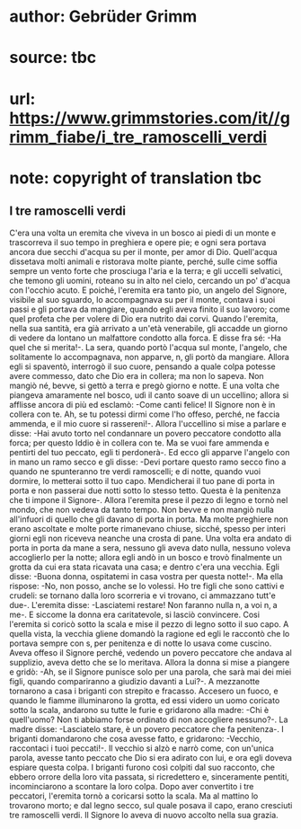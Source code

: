 # author: Gebrüder Grimm
# source: tbc
# url: https://www.grimmstories.com/it//grimm_fiabe/i_tre_ramoscelli_verdi
# note: copyright of translation tbc

## I tre ramoscelli verdi 

C'era una volta un eremita che viveva in un bosco ai piedi di un monte
e trascorreva il suo tempo in preghiera e opere pie; e ogni sera portava
ancora due secchi d'acqua su per il monte, per amor di Dio.
Quell'acqua dissetava molti animali e ristorava molte piante, perché‚
sulle cime soffia sempre un vento forte che prosciuga l'aria e la
terra; e gli uccelli selvatici, che temono gli uomini, roteano su in
alto nel cielo, cercando un po' d'acqua con l'occhio acuto. E poiché‚
l'eremita era tanto pio, un angelo del Signore, visibile al suo
sguardo, lo accompagnava su per il monte, contava i suoi passi e gli
portava da mangiare, quando egli aveva finito il suo lavoro; come quel
profeta che per volere di Dio era nutrito dai corvi. Quando l'eremita,
nella sua santità, era già arrivato a un'età venerabile, gli accadde un
giorno di vedere da lontano un malfattore condotto alla forca. E disse
fra sé: -Ha quel che si merita!-. La sera, quando portò l'acqua sul
monte, l'angelo, che solitamente lo accompagnava, non apparve, n‚ gli
portò da mangiare. Allora egli si spaventò, interrogò il suo cuore,
pensando a quale colpa potesse avere commesso, dato che Dio era in
collera; ma non lo sapeva. Non mangiò né‚ bevve, si gettò a terra e
pregò giorno e notte. E una volta che piangeva amaramente nel bosco, udì
il canto soave di un uccellino; allora si afflisse ancora di più ed
esclamò: -Come canti felice! Il Signore non è in collera con te. Ah, se
tu potessi dirmi come l'ho offeso, perché‚ ne faccia ammenda, e il mio
cuore si rassereni!-. Allora l'uccellino si mise a parlare e disse:
-Hai avuto torto nel condannare un povero peccatore condotto alla forca;
per questo Iddio è in collera con te. Ma se vuoi fare ammenda e pentirti
del tuo peccato, egli ti perdonerà-. Ed ecco gli apparve l'angelo con
in mano un ramo secco e gli disse: -Devi portare questo ramo secco fino
a quando ne spunteranno tre verdi ramoscelli; e di notte, quando vuoi
dormire, lo metterai sotto il tuo capo. Mendicherai il tuo pane di porta
in porta e non passerai due notti sotto lo stesso tetto. Questa è la
penitenza che ti impone il Signore-. Allora l'eremita prese il pezzo di
legno e tornò nel mondo, che non vedeva da tanto tempo. Non bevve e non
mangiò nulla all'infuori di quello che gli davano di porta in porta. Ma
molte preghiere non erano ascoltate e molte porte rimanevano chiuse,
sicché‚ spesso per interi giorni egli non riceveva neanche una crosta di
pane. Una volta era andato di porta in porta da mane a sera, nessuno gli
aveva dato nulla, nessuno voleva accoglierlo per la notte; allora egli
andò in un bosco e trovò finalmente un grotta da cui era stata ricavata
una casa; e dentro c'era una vecchia. Egli disse: -Buona donna,
ospitatemi in casa vostra per questa notte!-. Ma ella rispose: -No, non
posso, anche se lo volessi. Ho tre figli che sono cattivi e crudeli: se
tornano dalla loro scorreria e vi trovano, ci ammazzano tutt'e due-.
L'eremita disse: -Lasciatemi restare! Non faranno nulla n‚ a voi n‚ a
me-. E siccome la donna era caritatevole, si lasciò convincere. Cosi
l'eremita si coricò sotto la scala e mise il pezzo di legno sotto il
suo capo. A quella vista, la vecchia gliene domandò la ragione ed egli
le raccontò che lo portava sempre con s‚ per penitenza e di notte lo
usava come cuscino. Aveva offeso il Signore perché‚ vedendo un povero
peccatore che andava al supplizio, aveva detto che se lo meritava.
Allora la donna si mise a piangere e gridò: -Ah, se il Signore punisce
solo per una parola, che sarà mai dei miei figli, quando compariranno a
giudizio davanti a Lui?-. A mezzanotte tornarono a casa i briganti con
strepito e fracasso. Accesero un fuoco, e quando le fiamme illuminarono
la grotta, ed essi videro un uomo coricato sotto la scala, andarono su
tutte le furie e gridarono alla madre: -Chi è quell'uomo? Non ti
abbiamo forse ordinato di non accogliere nessuno?-. La madre disse:
-Lasciatelo stare, è un povero peccatore che fa penitenza-. I briganti
domandarono che cosa avesse fatto, e gridarono: -Vecchio, raccontaci i
tuoi peccati!-. Il vecchio si alzò e narrò come, con un'unica parola,
avesse tanto peccato che Dio si era adirato con lui, e ora egli doveva
espiare questa colpa. I briganti furono così colpiti dal suo racconto,
che ebbero orrore della loro vita passata, si ricredettero e,
sinceramente pentiti, incominciarono a scontare la loro colpa. Dopo aver
convertito i tre peccatori, l'eremita tornò a coricarsi sotto la scala.
Ma al mattino lo trovarono morto; e dal legno secco, sul quale posava il
capo, erano cresciuti tre ramoscelli verdi. Il Signore lo aveva di nuovo
accolto nella sua grazia.
